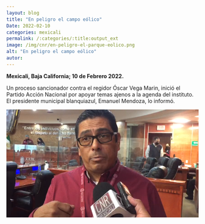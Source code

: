 ```yaml
---
layout: blog
title: "En peligro el campo eólico"
Date: 2022-02-10
categories: mexicali
permalink: /:categories/:title:output_ext
image: /img/cnr/en-peligro-el-parque-eolico.png
alt: "En peligro el campo eólico"
autor:
---
```


**Mexicali, Baja California; 10 de Febrero 2022.** 

Un proceso sancionador contra el regidor Óscar Vega Marin, inició el Partido Acción Nacional por apoyar temas ajenos a la agenda del instituto. El presidente municipal blanquiazul, Emanuel Mendoza, lo informó.

<div id="carouselExampleSlidesOnly" class="carousel slide" data-ride="carousel">
  <div class="carousel-inner">
    <div class="carousel-item active">
       <img class="d-block w-100" src="/img/cnr/en-peligro-el-parque-eolico.png" loading="lazy"  alt="En peligro el campo eólico">
    </div>
  </div>
</div>